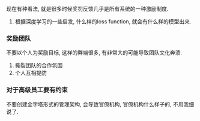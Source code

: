 现在有种看法, 就是很多时候奖罚反馈几乎是所有系统的一种激励制度.

1. 根据深度学习的一些启发, 什么样的loss function, 就会有什么样的模型出来.

### 奖励团队
不要以个人为奖励目标, 这样的弊端很多, 有非常大的可能导致团队文化奔溃.
1. 撕裂团队的合作氛围
2. 个人互相提防


### 对于高级员工要有约束
不要创建金字塔形式的管理架构, 会导致官僚机构, 官僚机构什么样子的, 不用我细说了.

